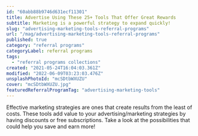 ```yaml
---
id: "60abb88b9746d631ecf11301"
title: Advertise Using These 25+ Tools That Offer Great Rewards
subtitle: Marketing is a powerful strategy to expand quickly!
slug: "advertising-marketing-tools-referral-programs"
url: "/mag/advertising-marketing-tools-referral-programs"
published: true
category: "referral programs"
categoryLabel: referral programs
tags:
  - "referral programs collections"
created: "2021-05-24T16:04:03.361Z"
modified: "2022-06-09T03:23:03.476Z"
unsplashPhotoId: "mcSDtbWXUZU"
cover: "mcSDtbWXUZU.jpg"
featuredReferralProgramTag: "advertising-marketing-tools"
---
```

Effective marketing strategies are ones that create results from the least of costs. These tools add value to your advertising/marketing strategies by having discounts or free subscriptions. Take a look at the possibilities that could help you save and earn more!